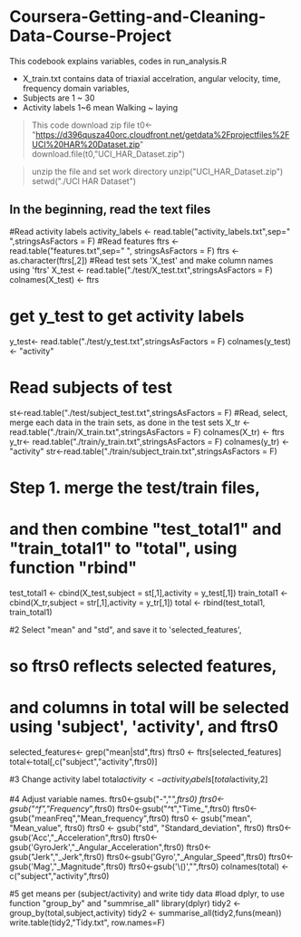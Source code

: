 # Coursera-Getting-and-Cleaning-Data-Course-Project
This codebook explains variables, codes in run_analysis.R
+ X_train.txt contains data of triaxial accelration, angular velocity, time, frequency domain variables, 
+ Subjects  are 1 ~ 30
+ Activity labels 1~6 mean Walking ~ laying


> This code download zip file
          t0<-"https://d396qusza40orc.cloudfront.net/getdata%2Fprojectfiles%2FUCI%20HAR%20Dataset.zip"
           download.file(t0,"UCI_HAR_Dataset.zip")

> unzip the file  and set work directory
unzip("UCI_HAR_Dataset.zip")
setwd("./UCI HAR Dataset")

## In the beginning, read the text files
#Read activity labels
activity_labels <- read.table("activity_labels.txt",sep=" ",stringsAsFactors = F)
#Read features
ftrs <- read.table("features.txt",sep=" ", stringsAsFactors = F)
ftrs <- as.character(ftrs[,2])
#Read test sets 'X_test' and make column names using 'ftrs'
X_test <- read.table("./test/X_test.txt",stringsAsFactors = F)
colnames(X_test) <- ftrs
# get y_test to get activity labels
y_test<- read.table("./test/y_test.txt",stringsAsFactors = F)
colnames(y_test) <- "activity"
# Read subjects of test
st<-read.table("./test/subject_test.txt",stringsAsFactors = F)
#Read, select, merge each data in the train sets, as done in the test sets
X_tr <- read.table("./train/X_train.txt",stringsAsFactors = F)
colnames(X_tr) <- ftrs
y_tr<- read.table("./train/y_train.txt",stringsAsFactors = F)
colnames(y_tr) <- "activity"
str<-read.table("./train/subject_train.txt",stringsAsFactors = F)
# Step 1. merge the test/train files,
#       and then combine "test_total1" and "train_total1" to "total", using function "rbind"
test_total1 <- cbind(X_test,subject = st[,1],activity = y_test[,1])
train_total1 <- cbind(X_tr,subject = str[,1],activity = y_tr[,1])
total <- rbind(test_total1, train_total1)

#2 Select "mean" and "std", and save it to 'selected_features',
  #  so ftrs0 reflects selected features,
  # and columns in total will be selected using 'subject', 'activity', and ftrs0
selected_features<- grep("mean|std",ftrs)
ftrs0 <- ftrs[selected_features]
total<-total[,c("subject","activity",ftrs0)]

#3 Change activity label
total$activity <- activity_labels[total$activity,2]

#4 Adjust variable names.
ftrs0<-gsub("-","_",ftrs0)
ftrs0<-gsub("^f","Frequency_",ftrs0)
ftrs0<-gsub("^t","Time_",ftrs0)
ftrs0<-gsub("meanFreq","Mean_frequency",ftrs0)
ftrs0 <- gsub("mean", "Mean_value", ftrs0)
ftrs0 <- gsub("std", "Standard_deviation", ftrs0)
ftrs0<-gsub('Acc',"_Acceleration",ftrs0)
ftrs0<-gsub('GyroJerk',"_Angular_Acceleration",ftrs0)
ftrs0<-gsub("Jerk","_Jerk",ftrs0)
ftrs0<-gsub('Gyro',"_Angular_Speed",ftrs0)
ftrs0<-gsub('Mag',"_Magnitude",ftrs0)
ftrs0<-gsub('\\()',"",ftrs0)
colnames(total) <- c("subject","activity",ftrs0)

#5 get means per (subject/activity) and write tidy data
 #load dplyr, to use function "group_by" and "summrise_all"
library(dplyr)
tidy2 <- group_by(total,subject,activity)
tidy2 <- summarise_all(tidy2,funs(mean))
write.table(tidy2,"Tidy.txt", row.names=F)
